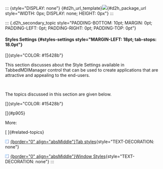 ::: {style="DISPLAY: none"}
[](ms-xhelp:///?Id=d2h_url_template){#d2h_url_template}![](!package_url!){#d2h_package_url style="WIDTH: 0px; DISPLAY: none; HEIGHT: 0px"}
:::

::: {.d2h_secondary_topic style="PADDING-BOTTOM: 10pt; MARGIN: 0pt; PADDING-LEFT: 0pt; PADDING-RIGHT: 0pt; PADDING-TOP: 0pt"}
#### Styles Settings {#styles-settings style="MARGIN-LEFT: 18pt; tab-stops: 18.0pt"}

[]{style="COLOR: #15428b"} 

This section discusses about the Style Settings available in TabbedMDIManager control that can be used to create applications that are attractive and appealing to the end-users.

 

The topics discussed in this section are given below.

[]{style="COLOR: #15428b"} 

[]{#p905} 

More:

[ ]{#related-topics}

[![](button.gif){border="0" align="absMiddle"}Tab styles](ms-xhelp:///?Id=6886afce-86d7-4cff-82e1-565ac68d094d){style="TEXT-DECORATION: none"}

[![](button.gif){border="0" align="absMiddle"}Window Styles](ms-xhelp:///?Id=4ef5b528-9231-4da9-89a0-ea3aed31915d){style="TEXT-DECORATION: none"}
:::
